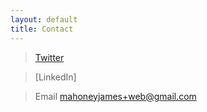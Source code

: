 ```yaml
---
layout: default
title: Contact
---
```


> [Twitter](https://twitter.com/theblacksparrow)

> [LinkedIn]

> Email [mahoneyjames+web@gmail.com](mailto:mahoneyjames+web@gmail.com)

